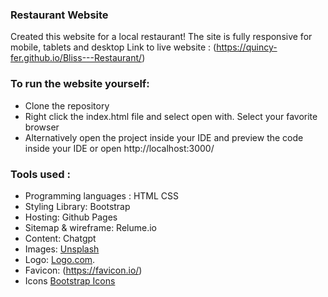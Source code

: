 ### Restaurant Website

Created this website for a local restaurant! The site is fully responsive for mobile, tablets and desktop
Link to live website : (https://quincy-fer.github.io/Bliss---Restaurant/)

### To run the website yourself:
* Clone the repository
* Right click the index.html file and select open with. Select your favorite browser
* Alternatively open the project inside your IDE and preview the code inside your IDE or open http://localhost:3000/ 

### Tools used : 

* Programming languages : HTML CSS
* Styling Library: Bootstrap
* Hosting: Github Pages
* Sitemap & wireframe: Relume.io
* Content: Chatgpt
* Images: [Unsplash](https://unsplash.com/)
* Logo: [Logo.com](https://app.logo.com/).
* Favicon: (https://favicon.io/)
* Icons [Bootstrap Icons](https://icons.getbootstrap.com/)

  





